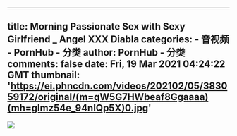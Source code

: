 
---
title: Morning Passionate Sex with Sexy Girlfriend _ Angel XXX Diabla
categories: 
    - 音视频
    - PornHub - 分类
author: PornHub - 分类
comments: false
date: Fri, 19 Mar 2021 04:24:22 GMT
thumbnail: 'https://ei.phncdn.com/videos/202102/05/383059172/original/(m=qW5G7HWbeaf8Ggaaaa)(mh=glmz54e_94nIQp5X)0.jpg'
---

<div>   
<img src="https://ei.phncdn.com/videos/202102/05/383059172/original/(m=qW5G7HWbeaf8Ggaaaa)(mh=glmz54e_94nIQp5X)0.jpg" referrerpolicy="no-referrer">  
</div>
            